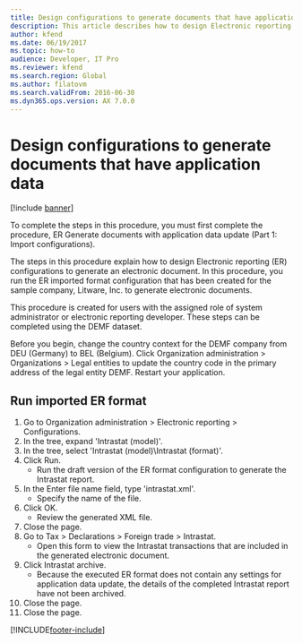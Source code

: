 ```yaml
---
title: Design configurations to generate documents that have application data
description: This article describes how to design Electronic reporting (ER) configurations to generate an electronic document. (Part 1 - Import configurations).
author: kfend
ms.date: 06/19/2017
ms.topic: how-to
audience: Developer, IT Pro
ms.reviewer: kfend
ms.search.region: Global
ms.author: filatovm
ms.search.validFrom: 2016-06-30
ms.dyn365.ops.version: AX 7.0.0
---
```

# Design configurations to generate documents that have application data

[!include [banner](../../includes/banner.md)]

To complete the steps in this procedure, you must first complete the procedure, ER Generate documents with application data update (Part 1: Import configurations).



The steps in this procedure explain how to design Electronic reporting (ER) configurations to generate an electronic document. In this procedure, you run the ER imported format configuration that has been created for the sample company, Litware, Inc. to generate electronic documents.



This procedure is created for users with the assigned role of system administrator or electronic reporting developer. These steps can be completed using the DEMF dataset. 



Before you begin, change the country context for the DEMF company from DEU (Germany) to BEL (Belgium). Click Organization administration > Organizations > Legal entities to update the country code in the primary address of the legal entity DEMF. Restart your application.


## Run imported ER format
1. Go to Organization administration > Electronic reporting > Configurations.
2. In the tree, expand 'Intrastat (model)'.
3. In the tree, select 'Intrastat (model)\Intrastat (format)'.
4. Click Run.
    * Run the draft version of the ER format configuration to generate the Intrastat report.  
5. In the Enter file name field, type 'intrastat.xml'.
    * Specify the name of the file.  
6. Click OK.
    * Review the generated XML file.  
7. Close the page.
8. Go to Tax > Declarations > Foreign trade > Intrastat.
    * Open this form to view the Intrastat transactions that are included in the generated electronic document.  
9. Click Intrastat archive.
    * Because the executed ER format does not contain any settings for application data update, the details of the completed Intrastat report have not been archived.  
10. Close the page.
11. Close the page.



[!INCLUDE[footer-include](../../../../includes/footer-banner.md)]

